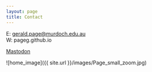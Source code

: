 ```yaml
--- 
layout: page
title: Contact
---
```



E: gerald.page@murdoch.edu.au  
W: pageg.github.io  

<a rel="me" href="https://aus.social/@gfmpage">Mastodon</a>

![home_image]({{ site.url }}/images/Page_small_zoom.jpg)
